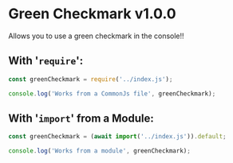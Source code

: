 # Green Checkmark v1.0.0

Allows you to use a green checkmark in the console!!

## With '`require`':
```javascript
const greenCheckmark = require('../index.js');

console.log('Works from a CommonJs file', greenCheckmark);
```

## With '`import`' from a Module:
```javascript
const greenCheckmark = (await import('../index.js')).default;

console.log('Works from a module', greenCheckmark);
```